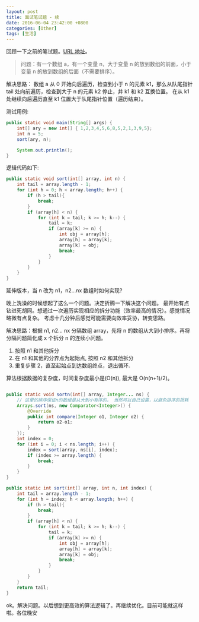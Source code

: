 ```yaml
---
layout: post
title: 面试笔试题 - 续
date: 2016-06-04 23:42:00 +0800
categories: [Other]
tags: [生活]
---
```


回顾一下之前的笔试题。[URL 地址](./Interview.html)。

> 问题：有一个数组 a，有一个变量 n，大于变量 n 的放到数组的前面，小于变量 n 的放到数组的后面（不需要排序）。

解决思路：
数组 a 从 0 开始向后遍历，检查到小于 n 的元素 k1，那么从队尾指针 tail 处向前遍历，检查到大于 n 的元素 k2 停止，并 k1 和 k2 互换位置。
在从 k1 处继续向后遍历直至 k1 位置大于队尾指针位置（遍历结束）。

测试用例:

```java
public static void main(String[] args) {
    int[] ary = new int[] { 1,2,3,4,5,6,8,5,2,1,3,9,5};
    int n = 5;
    sort(ary, n);

    System.out.println();
}
```

逻辑代码如下:

```java
public static void sort(int[] array, int n) {
    int tail = array.length - 1;
    for (int h = 0; h < array.length; h++) {
        if (h > tail){
            break;
        }
        if (array[h] < n) {
            for (int k = tail; k >= h; k--) {
                tail = k;
                if (array[k] >= n) {
                    int obj = array[h];
                    array[h] = array[k];
                    array[k] = obj;
                    break;
                }
            }
        }
    }
}
```

延伸版本，当 n 改为 n1，n2...nx 数组时如何实现?

晚上洗澡的时候想起了这么一个问题。决定折腾一下解决这个问题。
最开始有点钻进死胡同。想通过一次遍历实现相应的拆分功能（效率最高的情况）。感觉情况略微有点复杂。
考虑十几分钟后感觉可能需要向效率妥协，转变思路。

解决思路：根据 n1, n2... nx 分隔数组 array，先将 n 的数组从大到小排序。再将分隔问题简化成 x 个拆分 n 的连续小问题。

1.  按照 n1 和其他拆分
2.  在 n1 和其他的分界点为起始点, 按照 n2 和其他拆分
3.  重复步骤 2，直至起始点到达数组终点，退出循环.

算法根据数据的复杂度，时间复杂度最小是(O(n)), 最大是 O(n(n+1)/2)。

```java

public static void sortn(int[] array, Integer... ns) {
    // 这里的排序保证n的数组是从大到小有序的， 当然可以自己设置，以避免排序的损耗
    Arrays.sort(ns, new Comparator<Integer>() {
        @Override
        public int compare(Integer o1, Integer o2) {
            return o2-o1;
        }
    });
    int index = 0;
    for (int i = 0; i < ns.length; i++) {
        index = sort(array, ns[i], index);
        if (index >= array.length) {
            break;
        }
    }
}

public static int sort(int[] array, int n, int index) {
    int tail = array.length - 1;
    for (int h = index; h < array.length; h++) {
        if (h > tail){
            break;
        }
        if (array[h] < n) {
            for (int k = tail; k >= h; k--) {
                tail = k;
                if (array[k] >= n) {
                    int obj = array[h];
                    array[h] = array[k];
                    array[k] = obj;
                    break;
                }
            }
        }
    }
    return tail;
}
```

ok。解决问题。以后想到更高效的算法逻辑了。再继续优化。目前可能就这样啦。各位晚安

